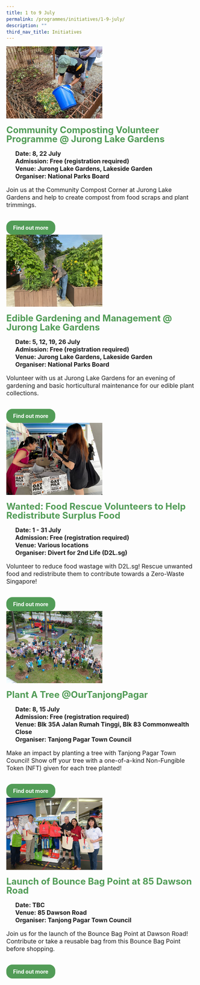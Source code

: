 ```yaml
---
title: 1 to 9 July
permalink: /programmes/initiatives/1-9-july/
description: ""
third_nav_title: Initiatives
---
```

<style>
  .row_custom {
    gap: 1rem;
    flex-wrap: wrap;
  }

  .programmes__item {
    flex: 0 1 calc(33% - 0.5rem) !important;
    display: flex;
    flex-direction: column;
    justify-content: space-between;
  }
	
  .programmes__item__header > img {
    margin: 0;
		width: 255px;
		height: 191px;
		object-fit: cover;
		object-position: center;
  }

  .programmes__item__header > h2 {
    color: black;
    font-size: 1.5rem;
    line-height: 1.5rem;
    margin: 1rem 0 0.5rem;
    font-weight: bold;
    color: #509b55;
  }

  .programmes__item__detail > ul {
    display: flex;
    flex-direction: column;
    list-style-type: none;
    margin: 1rem 0;
  }

  .programmes__item__detail > ul > li {
    margin: 0;
    font-size: 1rem;
    line-height: 1.25;
  }

  .programmes__item__detail > ul > li:last-child {
    margin: 0;
  }

  .programmes__item__body > p {
    font-size: 1rem;
    line-height: 1.25;
  }

  .programmes__item__actions {
    display: flex;
    align-items: center;
    margin-top: 1rem;
    gap: 0.5rem;
  }

  .programmes__item__actions > a {
    border: 2px solid black;
    padding: 0.5rem 1rem;
    height: fit-content;
    border-radius: 1rem;
    background-color: transparent;
    cursor: pointer;
    font-weight: bold;
    text-decoration: none;
    margin-bottom: 0;
  }

  .programmes__item__actions > .button-primary {
    background-color: #529c57;
    border: 2px solid #529c57;
    color: white !important;
  }

  .programmes__item__actions > .button-secondary {
    border: 2px solid #43b453;
    color: #43b453 !important;
  }
</style>

<div class="row row_custom">
  <!-- Community Composting Volunteer Programme @ JLG -->
  <div class="programmes__item col is-one-third">
    <div class="programmes__item__wrapper">
      <div class="programmes__item__header">
        <img src="/images/Initiatives/community%20composting%20volunteer%20programme.jpg">
        <h2>Community Composting Volunteer Programme @ Jurong Lake Gardens</h2>
      </div>
      <div class="programmes__item__detail">
        <ul>
          <li><strong>Date: 8, 22 July</strong></li>
          <li>
            <strong>Admission: Free (registration required)</strong>
          </li>
          <li>
            <strong>Venue: Jurong Lake Gardens, Lakeside Garden</strong>
          </li>
          <li><strong>Organiser: National Parks Board</strong></li>
        </ul>
      </div>
      <div class="programmes__item__body">
        <p>
          Join us at the Community Compost Corner at Jurong Lake Gardens and
          help to create compost from food scraps and plant trimmings.
        </p>
      </div>
    </div>
    <div class="programmes__item__actions">
      <a href="/community-composting-volunteer-programme-jlg" class="button-primary">
        Find out more
      </a>
    </div>
  </div>
  <!-- Edible Gardening and Management @ Jurong Lake Gardens -->
  <div class="programmes__item col is-one-third">
    <div class="programmes__item__wrapper">
      <div class="programmes__item__header">
        <img src="/images/Initiatives/edible%20gardening%20and%20management.jpg">
        <h2>Edible Gardening and Management @ Jurong Lake Gardens</h2>
      </div>
      <div class="programmes__item__detail">
        <ul>
          <li>
            <strong>Date: 5, 12, 19, 26 July</strong>
          </li>
          <li><strong>Admission: Free (registration required)</strong></li>
          <li>
            <strong>Venue: Jurong Lake Gardens, Lakeside Garden</strong>
          </li>
          <li><strong>Organiser: National Parks Board</strong></li>
        </ul>
      </div>
      <div class="programmes__item__body">
        <p>
          Volunteer with us at Jurong Lake Gardens for an evening of gardening
          and basic horticultural maintenance for our edible plant collections.
        </p>
      </div>
    </div>
    <div class="programmes__item__actions">
      <a href="/edible-gardening-and-management-at-jurong-lake-gardens/" class="button-primary">
        Find out more
      </a>
    </div>
  </div>
  <!-- Wanted: Food Rescue Volunteers to Help Redistribute Surplus Food -->
  <div class="programmes__item col is-one-third">
    <div class="programmes__item__wrapper">
      <div class="programmes__item__header">
        <img src="/images/Initiatives/photo_2023-03-25_18-42-41.jpg">
        <h2>
          Wanted: Food Rescue Volunteers to Help Redistribute Surplus Food
        </h2>
      </div>
      <div class="programmes__item__detail">
        <ul>
          <li>
            <strong>Date: 1 - 31 July</strong>
          </li>
          <li><strong>Admission: Free (registration required)</strong></li>
          <li><strong>Venue: Various locations</strong></li>
          <li><strong>Organiser: Divert for 2nd Life (D2L.sg)</strong></li>
        </ul>
      </div>
      <div class="programmes__item__body">
        <p>
          Volunteer to reduce food wastage with D2L.sg! Rescue unwanted food and
          redistribute them to contribute towards a Zero-Waste Singapore!
        </p>
      </div>
    </div>
    <div class="programmes__item__actions">
      <a href="/wanted-food-rescue-volunteers-to-help-redistribute-surplus-food" class="button-primary">
        Find out more
      </a>
    </div>
  </div>
  <!-- Plant A Tree @OurTanjongPagar -->
  <div class="programmes__item col is-one-third">
    <div class="programmes__item__wrapper">
      <div class="programmes__item__header">
        <img src="/images/Initiatives/question%20111%20-%201.jpg">
        <h2>Plant A Tree @OurTanjongPagar</h2>
      </div>
      <div class="programmes__item__detail">
        <ul>
          <li>
            <strong>Date: 8, 15 July</strong>
          </li>
          <li><strong>Admission: Free (registration required)</strong></li>
          <li>
            <strong>
              Venue: Blk 35A Jalan Rumah Tinggi, Blk 83 Commonwealth Close
            </strong>
          </li>
          <li><strong>Organiser: Tanjong Pagar Town Council</strong></li>
        </ul>
      </div>
      <div class="programmes__item__body">
        <p>
          Make an impact by planting a tree with Tanjong Pagar Town Council!
          Show off your tree with a one-of-a-kind Non-Fungible Token (NFT) given
          for each tree planted!
        </p>
      </div>
    </div>
    <div class="programmes__item__actions">
      <a href="/plant-a-tree-ourtanjongpagar/" class="button-primary">
        Find out more
      </a>
    </div>
  </div>
  <!-- Launch of Bounce Bag Point at 85 Dawson Road -->
  <div class="programmes__item col is-one-third">
    <div class="programmes__item__wrapper">
      <div class="programmes__item__header">
        <img src="/images/Initiatives/question%20114%20-%204.jpg">
        <h2>Launch of Bounce Bag Point at 85 Dawson Road</h2>
      </div>
      <div class="programmes__item__detail">
        <ul>
          <li><strong>Date: TBC</strong></li>
                    <li><strong>Venue: 85 Dawson Road</strong></li>
          <li><strong>Organiser: Tanjong Pagar Town Council</strong></li>
        </ul>
      </div>
      <div class="programmes__item__body">
        <p>
          Join us for the launch of the Bounce Bag Point at Dawson Road!
          Contribute or take a reusable bag from this Bounce Bag Point before
          shopping.
        </p>
      </div>
    </div>
    <div class="programmes__item__actions">
      <a href="/launch-of-bounce-bag-point-at-85-dawson-road" class="button-primary">
        Find out more
      </a>
    </div>
  </div>
</div>